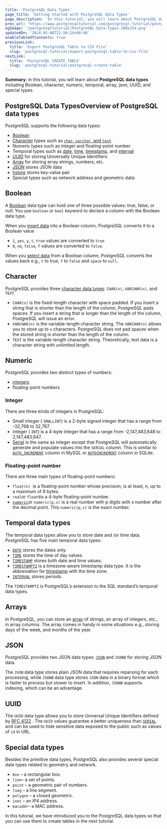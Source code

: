 ```yaml
---
title: 'PostgreSQL Data Types'
page_title: 'Getting Started with PostgreSQL Data Types'
page_description: 'In this tutorial, you will learn about PostgreSQL data types including Boolean, character, number, temporal, special types, and array.'
prev_url: 'https://www.postgresqltutorial.com/postgresql-tutorial/postgresql-data-types/'
ogImage: '/postgresqltutorial/PostgreSQL-Data-Types-300x254.png'
updatedOn: '2024-05-08T22:50:24+00:00'
enableTableOfContents: true
previousLink:
  title: 'Export PostgreSQL Table to CSV File'
  slug: 'postgresql-tutorial/export-postgresql-table-to-csv-file'
nextLink:
  title: 'PostgreSQL CREATE TABLE'
  slug: 'postgresql-tutorial/postgresql-create-table'
---
```


**Summary**: in this tutorial, you will learn about **PostgreSQL data types** including Boolean, character, numeric, temporal, array, json, UUID, and special types.

## PostgreSQL Data TypesOverview of PostgreSQL data types

PostgreSQL supports the following data types:

- [Boolean](postgresql-boolean)
- [Character](postgresql-char-varchar-text) types such as [`char`, `varchar`, and `text`](postgresql-char-varchar-text).
- Numeric types such as integer and floating\-point number.
- Temporal types such as [date](postgresql-date), [time](postgresql-time), [timestamp](postgresql-timestamp), and [interval](postgresql-interval)
- [UUID](postgresql-uuid) for storing Universally Unique Identifiers
- [Array](postgresql-array) for storing array strings, numbers, etc.
- [JSON](postgresql-json) stores JSON data
- [hstore](postgresql-hstore) stores key\-value pair
- Special types such as network address and geometric data.

## Boolean

A [Boolean](postgresql-boolean) data type can hold one of three possible values: true, false, or null. You use `boolean` or `bool` keyword to declare a column with the Boolean data type.

When you [insert data](postgresql-insert) into a Boolean column, PostgreSQL converts it to a Boolean value

- `1`, `yes`, `y`, `t`, `true` values are converted to `true`
- `0`, `no`, `false`, `f` values are converted to `false`.

When you [select data](postgresql-select) from a Boolean column, PostgreSQL converts the values back e.g., `t` to true, `f` to `false` and `space` to `null`.

## Character

PostgreSQL provides three [character data types](postgresql-char-varchar-text): `CHAR(n)`, `VARCHAR(n)`, and `TEXT`

- `CHAR(n)` is the fixed\-length character with space padded. If you insert a string that is shorter than the length of the column, PostgreSQL pads spaces. If you insert a string that is longer than the length of the column, PostgreSQL will issue an error.
- `VARCHAR(n)` is the variable\-length character string. The `VARCHAR(n)` allows you to store up to `n` characters. PostgreSQL does not pad spaces when the stored string is shorter than the length of the column.
- `TEXT` is the variable\-length character string. Theoretically, text data is a character string with unlimited length.

## Numeric

PostgreSQL provides two distinct types of numbers:

- [integers](postgresql-integer)
- floating\-point numbers

### Integer

There are three kinds of integers in PostgreSQL:

- Small integer ( `SMALLINT`) is a 2\-byte signed integer that has a range from \-32,768 to 32,767\.
- Integer ( `INT`) is a 4\-byte integer that has a range from \-2,147,483,648 to 2,147,483,647\.
- [Serial](postgresql-serial) is the same as integer except that PostgreSQL will automatically generate and populate values into the `SERIAL` column. This is similar to [`AUTO_INCREMENT`](https://www.mysqltutorial.org/mysql-basics/mysql-auto_increment/) column in MySQL or [`AUTOINCREMENT`](http://www.sqlitetutorial.net/sqlite-autoincrement/) column in SQLite.

### Floating\-point number

There are three main types of floating\-point numbers:

- `float(n)`  is a floating\-point number whose precision, is at least, n, up to a maximum of 8 bytes.
- `real`or `float8`is a 4\-byte floating\-point number.
- [`numeric`](postgresql-numeric)or `numeric(p,s)` is a real number with p digits with s number after the decimal point. This `numeric(p,s)` is the exact number.

## Temporal data types

The temporal data types allow you to store date and /or time data. PostgreSQL has five main temporal data types:

- [`DATE`](postgresql-date) stores the dates only.
- [`TIME`](postgresql-time) stores the time of day values.
- [`TIMESTAMP`](postgresql-timestamp) stores both date and time values.
- [`TIMESTAMPTZ`](postgresql-timestamp) is a timezone\-aware timestamp data type. It is the abbreviation for [timestamp](postgresql-timestamp) with the time zone.
- [`INTERVAL`](postgresql-interval) stores periods.

The `TIMESTAMPTZ` is PostgreSQL’s extension to the SQL standard’s temporal data types.

## Arrays

In PostgreSQL, you can store an [array](postgresql-array) of strings, an array of integers, etc., in array columns. The array comes in handy in some situations e.g., storing days of the week, and months of the year.

## JSON

PostgreSQL provides two JSON data types: [`JSON`](postgresql-json) and `JSONB` for storing JSON data.

The `JSON` data type stores plain JSON data that requires reparsing for each processing, while `JSONB` data type stores `JSON` data in a binary format which is faster to process but slower to insert. In addition, `JSONB` supports indexing, which can be an advantage.

## UUID

The `UUID` data type allows you to store Universal Unique Identifiers defined by [RFC 4122](https://tools.ietf.org/html/rfc4122 'UUID') . The `UUID` values guarantee a better uniqueness than [`SERIAL`](postgresql-serial) and can be used to hide sensitive data exposed to the public such as values of `id` in URL.

## Special data types

Besides the primitive data types, PostgreSQL also provides several special data types related to geometry and network.

- `box` – a rectangular box.
- `line`– a set of points.
- `point` – a geometric pair of numbers.
- `lseg` – a line segment.
- `polygon` – a closed geometric.
- `inet` – an IP4 address.
- `macaddr`– a MAC address.

In this tutorial, we have introduced you to the PostgreSQL data types so that you can use them to create tables in the next tutorial.
